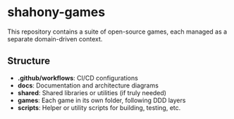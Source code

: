 # shahony-games

This repository contains a suite of open-source games, each managed as a separate domain-driven context. 

## Structure

- **.github/workflows**: CI/CD configurations
- **docs**: Documentation and architecture diagrams
- **shared**: Shared libraries or utilities (if truly needed)
- **games**: Each game in its own folder, following DDD layers
- **scripts**: Helper or utility scripts for building, testing, etc.


